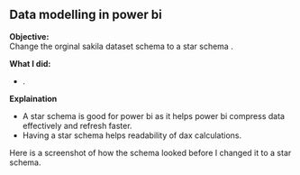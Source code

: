 ## Data modelling in power bi

**Objective:**  
Change the orginal sakila dataset schema to a star schema .  

**What I did:**  
-  .  

**Explaination** 
- A star schema is good for power bi as it helps power bi compress data effectively and refresh faster.
- Having a star schema helps readability of dax calculations.

Here is a screenshot of how the schema looked before I changed it to a star schema.